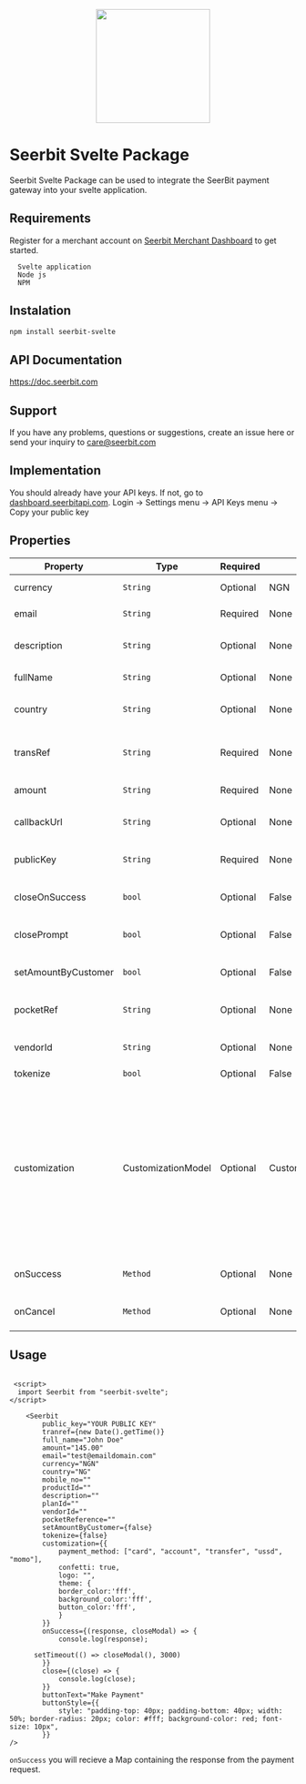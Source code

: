 <p align="center">
<img width="200" valign="top" src="https://assets.seerbitapi.com/images/seerbit_logo_type.png" data-canonical-src="https://assets.seerbitapi.com/images/seerbit_logo_type.png" style="max-width:100%; ">
</p>
 
# Seerbit Svelte Package
 
Seerbit Svelte Package can be used to integrate the SeerBit payment gateway into your svelte application.
 
## Requirements
 
Register for a merchant account on [Seerbit Merchant Dashboard](https://dashboard.seerbitapi.com) to get started.
 
```
  Svelte application
  Node js
  NPM
```
 
 ## Instalation

```bash
npm install seerbit-svelte
```

## API Documentation

https://doc.seerbit.com

## Support

If you have any problems, questions or suggestions, create an issue here or send your inquiry to care@seerbit.com

## Implementation

You should already have your API keys. If not, go to [dashboard.seerbitapi.com](https://dashboard.seerbitapi.com). Login -> Settings menu -> API Keys menu -> Copy your public key

## Properties

| Property            | Type               | Required | Default            | Desc                                                                                                                                                                                                                                    |
| ------------------- | ------------------ | -------- | ------------------ | --------------------------------------------------------------------------------------------------------------------------------------------------------------------------------------------------------------------------------------- |
| currency            | `String`           | Optional | NGN                | The currency for the transaction e.g NGN                                                                                                                                                                                                |
| email               | `String`           | Required | None               | The email of the user to be charged                                                                                                                                                                                                     |
| description         | `String`           | Optional | None               | The transaction description which is optional                                                                                                                                                                                           |
| fullName            | `String`           | Optional | None               | The fullname of the user to be charged                                                                                                                                                                                                  |
| country             | `String`           | Optional | None               | Transaction country which can be optional                                                                                                                                                                                               |
| transRef            | `String`           | Required | None               | Set a unique transaction reference for every transaction                                                                                                                                                                                |
| amount              | `String`           | Required | None               | The transaction amount in kobo                                                                                                                                                                                                          |
| callbackUrl         | `String`           | Optional | None               | This is the redirect url when transaction is successful                                                                                                                                                                                 |
| publicKey           | `String`           | Required | None               | Your Public key or see above step to get yours                                                                                                                                                                                          |
| closeOnSuccess      | `bool`             | Optional | False              | Close checkout when trasaction is successful                                                                                                                                                                                            |
| closePrompt         | `bool`             | Optional | False              | Close the checkout page if transaction is not initiated                                                                                                                                                                                 |
| setAmountByCustomer | `bool`             | Optional | False              | Set to true if you want user to enter transaction amount                                                                                                                                                                                |
| pocketRef           | `String`           | Optional | None               | This is your pocket reference for vendors with pocket                                                                                                                                                                                   |
| vendorId            | `String`           | Optional | None               | This is the vendorId of your business using pocket                                                                                                                                                                                      |
| tokenize            | `bool`             | Optional | False              | Tokenize card                                                                                                                                                                                                                           |
| customization       | CustomizationModel | Optional | CustomizationModel | CustomizationMode( borderColor: "#000000", backgroundColor: "#004C64", buttonColor: "#0084A0", paymentMethod:[PayChannel.card, PayChannel.account, PayChannel.transfer, PayChannel.momo], confetti: false , logo: "logo_url or base64") |
| onSuccess           | `Method`           | Optional | None               | Callback method if transaction was successful                                                                                                                                                                                           |
| onCancel            | `Method`           | Optional | None               | Callback method if transaction was cancelled                                                                                                                                                                                            |

## Usage

```Svelte page

 <script>
  import Seerbit from "seerbit-svelte";
</script>

	<Seerbit   
		public_key="YOUR PUBLIC KEY"
		tranref={new Date().getTime()}
		full_name="John Doe"
		amount="145.00"
		email="test@emaildomain.com"
		currency="NGN"
		country="NG"
		mobile_no=""
		productId=""
		description=""
		planId=""
		vendorId=""
		pocketReference=""
		setAmountByCustomer={false}
		tokenize={false}
		customization={{
			payment_method: ["card", "account", "transfer", "ussd", "momo"],
			confetti: true,
			logo: "",
			theme: {
			border_color:'fff',
			background_color:'fff',
			button_color:'fff',
			}
		}}
		onSuccess={(response, closeModal) => {
			console.log(response);

      setTimeout(() => closeModal(), 3000)
		}}
		close={(close) => {
			console.log(close);
		}}
		buttonText="Make Payment"
		buttonStyle={{
			style: "padding-top: 40px; padding-bottom: 40px; width: 50%; border-radius: 20px; color: #fff; background-color: red; font-size: 10px",
		}}
/>

```

`onSuccess` you will recieve a Map containing the response from the payment request.
